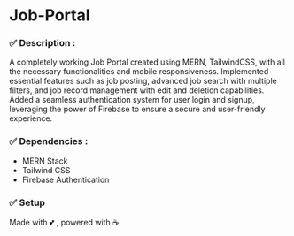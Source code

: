 # Job-Portal

### ✅ Description :
A completely working Job Portal created using MERN, TailwindCSS, with all the necessary functionalities and mobile responsiveness. Implemented essential features such as job posting, advanced job search with multiple filters, and job record management with edit and deletion capabilities.  Added a seamless authentication system for user login and signup, leveraging the power of Firebase to ensure a secure and user-friendly experience.

### ✅ Dependencies :
- MERN Stack
- Tailwind CSS
- Firebase Authentication
  
### ✅ Setup

Made with 💕 , powered with ☕


